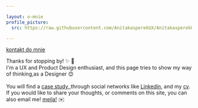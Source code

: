 ```yaml
---

layout: o-mnie
profile_picture:
  src: https://raw.githubusercontent.com/AnitakasperekUX/AnitakasperekUX.github.io/main/assets/img/profile-pic%20.jpg

---
```


[kontakt do mnie](#footer)


Thanks for stopping by! ✨ 👋 <br>
I'm a UX and Product Design enthusiast, and this page tries to show my way of thinking,as a Designer 😊 <br><br>
You will find a <a href="https://anitakasperekux.github.io/portfolio">case study,</a>,through social networks like [Linkedin](https://www.linkedin.com/in/anita-kasperek/), and my <a href="https://drive.google.com/drive/folders/1xgnFojJ_J6wicAkPbaV662YhJ7KLHCxb?usp=sharing">cv</a>. 
<br>If you would like to share your thoughts, or comments on this site, you can also email me! <a href="https://www.linkedin.com/in/anita-kasperek/">meila!</a> :envelope:
 


